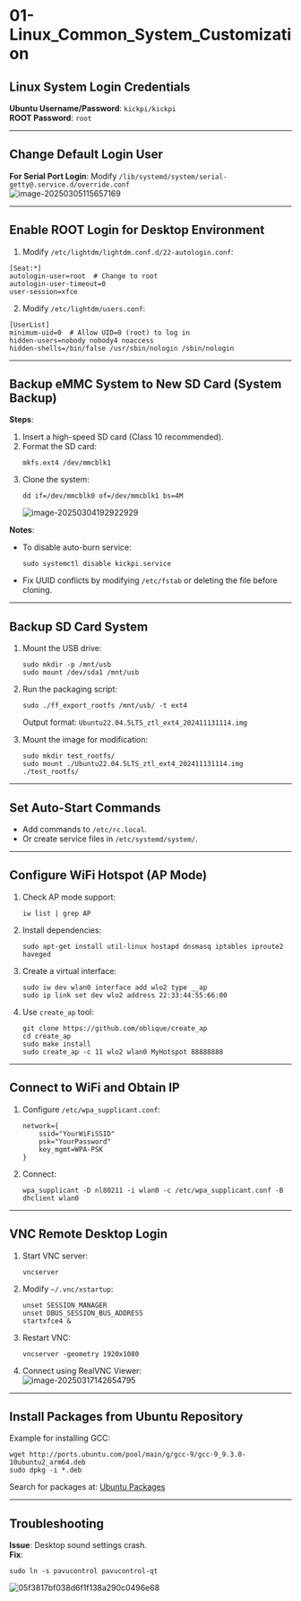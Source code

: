 # 01-Linux_Common_System_Customization

## Linux System Login Credentials

**Ubuntu Username/Password**: `kickpi/kickpi`  
**ROOT Password**: `root`  

---

## Change Default Login User

**For Serial Port Login**: Modify `/lib/systemd/system/serial-getty@.service.d/override.conf`  
![image-20250305115657169](http://tanzhtanzh.oss-cn-shenzhen.aliyuncs.com/img/image-20250305115657169.png)  

---

## Enable ROOT Login for Desktop Environment

1. Modify `/etc/lightdm/lightdm.conf.d/22-autologin.conf`:  
```shell
[Seat:*]
autologin-user=root  # Change to root
autologin-user-timeout=0
user-session=xfce
```

2. Modify `/etc/lightdm/users.conf`:  
```shell
[UserList]
minimum-uid=0  # Allow UID=0 (root) to log in
hidden-users=nobody nobody4 noaccess
hidden-shells=/bin/false /usr/sbin/nologin /sbin/nologin
```

---

## Backup eMMC System to New SD Card (System Backup)

**Steps**:  
1. Insert a high-speed SD card (Class 10 recommended).  
2. Format the SD card:  
   ```shell
   mkfs.ext4 /dev/mmcblk1
   ```
3. Clone the system:  
   ```shell
   dd if=/dev/mmcblk0 of=/dev/mmcblk1 bs=4M
   ```
   ![image-20250304192922929](http://tanzhtanzh.oss-cn-shenzhen.aliyuncs.com/img/image-20250304192922929.png)  

**Notes**:  
- To disable auto-burn service:  
  ```shell
  sudo systemctl disable kickpi.service
  ```
- Fix UUID conflicts by modifying `/etc/fstab` or deleting the file before cloning.  

---

## Backup SD Card System

1. Mount the USB drive:  
   ```shell
   sudo mkdir -p /mnt/usb
   sudo mount /dev/sda1 /mnt/usb
   ```
2. Run the packaging script:  
   ```shell
   sudo ./ff_export_rootfs /mnt/usb/ -t ext4
   ```
   Output format: `Ubuntu22.04.5LTS_ztl_ext4_202411131114.img`  

3. Mount the image for modification:  
   ```shell
   sudo mkdir test_rootfs/
   sudo mount ./Ubuntu22.04.5LTS_ztl_ext4_202411131114.img ./test_rootfs/
   ```

---

## Set Auto-Start Commands

- Add commands to `/etc/rc.local`.  
- Or create service files in `/etc/systemd/system/`.  

---

## Configure WiFi Hotspot (AP Mode)

1. Check AP mode support:  
   ```shell
   iw list | grep AP
   ```
2. Install dependencies:  
   ```shell
   sudo apt-get install util-linux hostapd dnsmasq iptables iproute2 haveged
   ```
3. Create a virtual interface:  
   ```shell
   sudo iw dev wlan0 interface add wlo2 type __ap
   sudo ip link set dev wlo2 address 22:33:44:55:66:00
   ```

4. Use `create_ap` tool:  
   ```shell
   git clone https://github.com/oblique/create_ap
   cd create_ap
   sudo make install
   sudo create_ap -c 11 wlo2 wlan0 MyHotspot 88888888
   ```

---

## Connect to WiFi and Obtain IP

1. Configure `/etc/wpa_supplicant.conf`:  
   ```shell
   network={
       ssid="YourWiFiSSID"
       psk="YourPassword"
       key_mgmt=WPA-PSK
   }
   ```
2. Connect:  
   ```shell
   wpa_supplicant -D nl80211 -i wlan0 -c /etc/wpa_supplicant.conf -B
   dhclient wlan0
   ```

---

## VNC Remote Desktop Login

1. Start VNC server:  
   ```shell
   vncserver
   ```
2. Modify `~/.vnc/xstartup`:  
   ```shell
   unset SESSION_MANAGER
   unset DBUS_SESSION_BUS_ADDRESS
   startxfce4 &
   ```
3. Restart VNC:  
   ```shell
   vncserver -geometry 1920x1080
   ```
4. Connect using RealVNC Viewer:  
   ![image-20250317142654795](http://tanzhtanzh.oss-cn-shenzhen.aliyuncs.com/img/image-20250317142654795.png)  

---

## Install Packages from Ubuntu Repository

Example for installing GCC:  
```shell
wget http://ports.ubuntu.com/pool/main/g/gcc-9/gcc-9_9.3.0-10ubuntu2_arm64.deb
sudo dpkg -i *.deb
```
Search for packages at: [Ubuntu Packages](https://ubuntu.pkgs.org/)  

---

## Troubleshooting

**Issue**: Desktop sound settings crash.  
**Fix**:  
```shell
sudo ln -s pavucontrol pavucontrol-qt
```
![05f3817bf038d6f1f138a290c0496e68](http://tanzhtanzh.oss-cn-shenzhen.aliyuncs.com/img/05f3817bf038d6f1f138a290c0496e68.jpg)